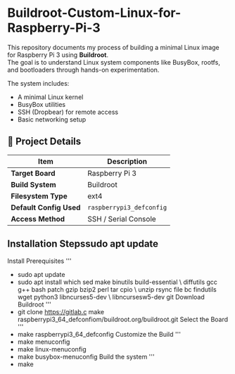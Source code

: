 # Buildroot-Custom-Linux-for-Raspberry-Pi-3
This repository documents my process of building a minimal Linux image for Raspberry Pi 3 using **Buildroot**.  
The goal is to understand Linux system components like BusyBox, rootfs, and bootloaders through hands-on experimentation.

The system includes:
- A minimal Linux kernel  
- BusyBox utilities  
- SSH (Dropbear) for remote access  
- Basic networking setup

## 🧩 Project Details

| Item | Description |
|------|--------------|
| **Target Board** | Raspberry Pi 3 |
| **Build System** | Buildroot |
| **Filesystem Type** | ext4 |
| **Default Config Used** | `raspberrypi3_defconfig` |
| **Access Method** | SSH / Serial Console |

## Installation Stepssudo apt update
Install Prerequisites
'''
- sudo apt update
- sudo apt install which sed make binutils build-essential \ diffutils gcc g++ bash patch gzip bzip2 perl tar cpio \ unzip rsync file bc findutils wget python3 libncurses5-dev \ libncursesw5-dev git
Download Buildroot
'''
- git clone https://gitlab.c make raspberrypi3_64_defconfiom/buildroot.org/buildroot.git
Select the Board
'''
-  make raspberrypi3_64_defconfig
Customize the Build
'''
-  make menuconfig
-  make linux-menuconfig
-  make busybox-menuconfig
Build the system
'''
- make  
